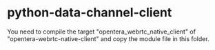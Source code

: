 # python-data-channel-client
You need to compile the target "opentera_webrtc_native_client" of "opentera-webrtc-native-client" and copy the module file in this folder.

